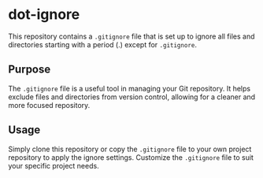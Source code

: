 # dot-ignore

This repository contains a `.gitignore` file that is set up to ignore all files and directories starting with a period (.) except for `.gitignore`.

## Purpose
The `.gitignore` file is a useful tool in managing your Git repository. It helps exclude files and directories from version control, allowing for a cleaner and more focused repository.

## Usage
Simply clone this repository or copy the `.gitignore` file to your own project repository to apply the ignore settings. Customize the `.gitignore` file to suit your specific project needs.